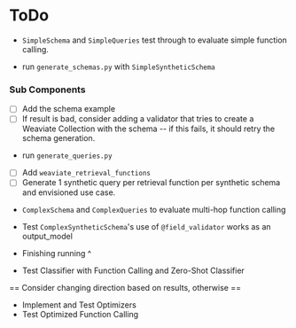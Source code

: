 # ToDo

- `SimpleSchema` and `SimpleQueries` test through to evaluate simple function calling.

- run `generate_schemas.py` with `SimpleSyntheticSchema`

### Sub Components

- [ ] Add the schema example
- [ ] If result is bad, consider adding a validator that tries to create a Weaviate Collection with the schema -- if this fails, it should retry the schema generation.

- run `generate_queries.py`

- [ ] Add `weaviate_retrieval_functions`
- [ ] Generate 1 synthetic query per retrieval function per synthetic schema and envisioned use case.

- `ComplexSchema` and `ComplexQueries` to evaluate multi-hop function calling

- Test `ComplexSyntheticSchema`'s use of `@field_validator` works as an output_model
- Finishing running ^

- Test Classifier with Function Calling and Zero-Shot Classifier

== Consider changing direction based on results, otherwise ==

- Implement and Test Optimizers
- Test Optimized Function Calling
